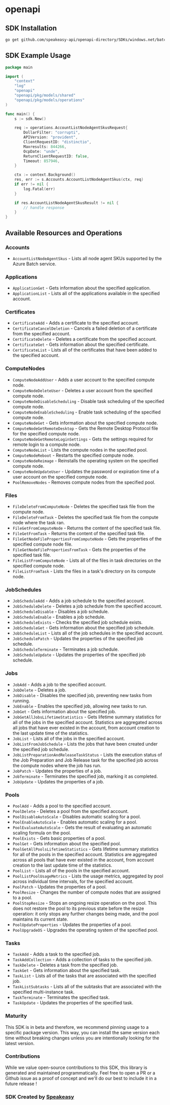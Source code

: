 # openapi

<!-- Start SDK Installation -->
## SDK Installation

```bash
go get github.com/speakeasy-api/openapi-directory/SDKs/windows.net/batch-BatchService/2016-02-01.3.0/go
```
<!-- End SDK Installation -->

## SDK Example Usage
<!-- Start SDK Example Usage -->
```go
package main

import (
    "context"
    "log"
    "openapi"
    "openapi/pkg/models/shared"
    "openapi/pkg/models/operations"
)

func main() {
    s := sdk.New()

    req := operations.AccountListNodeAgentSkusRequest{
        DollarFilter: "corrupti",
        APIVersion: "provident",
        ClientRequestID: "distinctio",
        Maxresults: 844266,
        OcpDate: "unde",
        ReturnClientRequestID: false,
        Timeout: 857946,
    }

    ctx := context.Background()
    res, err := s.Accounts.AccountListNodeAgentSkus(ctx, req)
    if err != nil {
        log.Fatal(err)
    }

    if res.AccountListNodeAgentSkusResult != nil {
        // handle response
    }
}
```
<!-- End SDK Example Usage -->

<!-- Start SDK Available Operations -->
## Available Resources and Operations


### Accounts

* `AccountListNodeAgentSkus` - Lists all node agent SKUs supported by the Azure Batch service.

### Applications

* `ApplicationGet` - Gets information about the specified application.
* `ApplicationList` - Lists all of the applications available in the specified account.

### Certificates

* `CertificateAdd` - Adds a certificate to the specified account.
* `CertificateCancelDeletion` - Cancels a failed deletion of a certificate from the specified account.
* `CertificateDelete` - Deletes a certificate from the specified account.
* `CertificateGet` - Gets information about the specified certificate.
* `CertificateList` - Lists all of the certificates that have been added to the specified account.

### ComputeNodes

* `ComputeNodeAddUser` - Adds a user account to the specified compute node.
* `ComputeNodeDeleteUser` - Deletes a user account from the specified compute node.
* `ComputeNodeDisableScheduling` - Disable task scheduling of the specified compute node.
* `ComputeNodeEnableScheduling` - Enable task scheduling of the specified compute node.
* `ComputeNodeGet` - Gets information about the specified compute node.
* `ComputeNodeGetRemoteDesktop` - Gets the Remote Desktop Protocol file for the specified compute node.
* `ComputeNodeGetRemoteLoginSettings` - Gets the settings required for remote login to a compute node.
* `ComputeNodeList` - Lists the compute nodes in the specified pool.
* `ComputeNodeReboot` - Restarts the specified compute node.
* `ComputeNodeReimage` - Reinstalls the operating system on the specified compute node.
* `ComputeNodeUpdateUser` - Updates the password or expiration time of a user account on the specified compute node.
* `PoolRemoveNodes` - Removes compute nodes from the specified pool.

### Files

* `FileDeleteFromComputeNode` - Deletes the specified task file from the compute node.
* `FileDeleteFromTask` - Deletes the specified task file from the compute node where the task ran.
* `FileGetFromComputeNode` - Returns the content of the specified task file.
* `FileGetFromTask` - Returns the content of the specified task file.
* `FileGetNodeFilePropertiesFromComputeNode` - Gets the properties of the specified compute node file.
* `FileGetNodeFilePropertiesFromTask` - Gets the properties of the specified task file.
* `FileListFromComputeNode` - Lists all of the files in task directories on the specified compute node.
* `FileListFromTask` - Lists the files in a task's directory on its compute node.

### JobSchedules

* `JobScheduleAdd` - Adds a job schedule to the specified account.
* `JobScheduleDelete` - Deletes a job schedule from the specified account.
* `JobScheduleDisable` - Disables a job schedule.
* `JobScheduleEnable` - Enables a job schedule.
* `JobScheduleExists` - Checks the specified job schedule exists.
* `JobScheduleGet` - Gets information about the specified job schedule.
* `JobScheduleList` - Lists all of the job schedules in the specified account.
* `JobSchedulePatch` - Updates the properties of the specified job schedule.
* `JobScheduleTerminate` - Terminates a job schedule.
* `JobScheduleUpdate` - Updates the properties of the specified job schedule.

### Jobs

* `JobAdd` - Adds a job to the specified account.
* `JobDelete` - Deletes a job.
* `JobDisable` - Disables the specified job, preventing new tasks from running.
* `JobEnable` - Enables the specified job, allowing new tasks to run.
* `JobGet` - Gets information about the specified job.
* `JobGetAllJobsLifetimeStatistics` - Gets lifetime summary statistics for all of the jobs in the specified account. Statistics are aggregated across all jobs that have ever existed in the account, from account creation to the last update time of the statistics.
* `JobList` - Lists all of the jobs in the specified account.
* `JobListFromJobSchedule` - Lists the jobs that have been created under the specified job schedule.
* `JobListPreparationAndReleaseTaskStatus` - Lists the execution status of the Job Preparation and Job Release task for the specified job across the compute nodes where the job has run.
* `JobPatch` - Updates the properties of a job.
* `JobTerminate` - Terminates the specified job, marking it as completed.
* `JobUpdate` - Updates the properties of a job.

### Pools

* `PoolAdd` - Adds a pool to the specified account.
* `PoolDelete` - Deletes a pool from the specified account.
* `PoolDisableAutoScale` - Disables automatic scaling for a pool.
* `PoolEnableAutoScale` - Enables automatic scaling for a pool.
* `PoolEvaluateAutoScale` - Gets the result of evaluating an automatic scaling formula on the pool.
* `PoolExists` - Gets basic properties of a pool.
* `PoolGet` - Gets information about the specified pool.
* `PoolGetAllPoolsLifetimeStatistics` - Gets lifetime summary statistics for all of the pools in the specified account. Statistics are aggregated across all pools that have ever existed in the account, from account creation to the last update time of the statistics.
* `PoolList` - Lists all of the pools in the specified account.
* `PoolListPoolUsageMetrics` - Lists the usage metrics, aggregated by pool across individual time intervals, for the specified account.
* `PoolPatch` - Updates the properties of a pool.
* `PoolResize` - Changes the number of compute nodes that are assigned to a pool.
* `PoolStopResize` - Stops an ongoing resize operation on the pool. This does not restore the pool to its previous state before the resize operation: it only stops any further changes being made, and the pool maintains its current state.
* `PoolUpdateProperties` - Updates the properties of a pool.
* `PoolUpgradeOS` - Upgrades the operating system of the specified pool.

### Tasks

* `TaskAdd` - Adds a task to the specified job.
* `TaskAddCollection` - Adds a collection of tasks to the specified job.
* `TaskDelete` - Deletes a task from the specified job.
* `TaskGet` - Gets information about the specified task.
* `TaskList` - Lists all of the tasks that are associated with the specified job.
* `TaskListSubtasks` - Lists all of the subtasks that are associated with the specified multi-instance task.
* `TaskTerminate` - Terminates the specified task.
* `TaskUpdate` - Updates the properties of the specified task.
<!-- End SDK Available Operations -->

### Maturity

This SDK is in beta and therefore, we recommend pinning usage to a specific package version.
This way, you can install the same version each time without breaking changes unless you are intentionally
looking for the latest version.

### Contributions

While we value open-source contributions to this SDK, this library is generated and maintained programmatically.
Feel free to open a PR or a Github issue as a proof of concept and we'll do our best to include it in a future release !

### SDK Created by [Speakeasy](https://docs.speakeasyapi.dev/docs/using-speakeasy/client-sdks)
